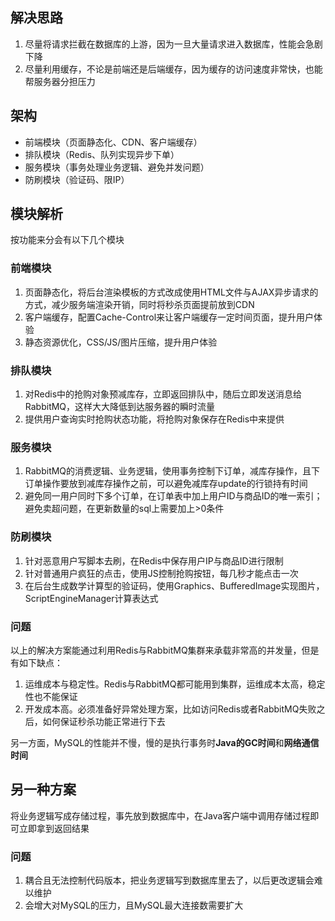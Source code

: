 ## 解决思路
1. 尽量将请求拦截在数据库的上游，因为一旦大量请求进入数据库，性能会急剧下降
2. 尽量利用缓存，不论是前端还是后端缓存，因为缓存的访问速度非常快，也能帮服务器分担压力

## 架构
* 前端模块（页面静态化、CDN、客户端缓存）
* 排队模块（Redis、队列实现异步下单）
* 服务模块（事务处理业务逻辑、避免并发问题）
* 防刷模块（验证码、限IP）

## 模块解析
按功能来分会有以下几个模块

### 前端模块
1. 页面静态化，将后台渲染模板的方式改成使用HTML文件与AJAX异步请求的方式，减少服务端渲染开销，同时将秒杀页面提前放到CDN
2. 客户端缓存，配置Cache-Control来让客户端缓存一定时间页面，提升用户体验
3. 静态资源优化，CSS/JS/图片压缩，提升用户体验

### 排队模块
1. 对Redis中的抢购对象预减库存，立即返回排队中，随后立即发送消息给RabbitMQ，这样大大降低到达服务器的瞬时流量
2. 提供用户查询实时抢购状态功能，将抢购对象保存在Redis中来提供

### 服务模块
1. RabbitMQ的消费逻辑、业务逻辑，使用事务控制下订单，减库存操作，且下订单操作要放到减库存操作之前，可以避免减库存update的行锁持有时间
2. 避免同一用户同时下多个订单，在订单表中加上用户ID与商品ID的唯一索引；避免卖超问题，在更新数量的sql上需要加上>0条件

### 防刷模块
1. 针对恶意用户写脚本去刷，在Redis中保存用户IP与商品ID进行限制
2. 针对普通用户疯狂的点击，使用JS控制抢购按钮，每几秒才能点击一次
3. 在后台生成数学计算型的验证码，使用Graphics、BufferedImage实现图片，ScriptEngineManager计算表达式

### 问题
以上的解决方案能通过利用Redis与RabbitMQ集群来承载非常高的并发量，但是有如下缺点：

1. 运维成本与稳定性。Redis与RabbitMQ都可能用到集群，运维成本太高，稳定性也不能保证
2. 开发成本高。必须准备好异常处理方案，比如访问Redis或者RabbitMQ失败之后，如何保证秒杀功能正常进行下去

另一方面，MySQL的性能并不慢，慢的是执行事务时**Java的GC时间**和**网络通信时间**

## 另一种方案

将业务逻辑写成存储过程，事先放到数据库中，在Java客户端中调用存储过程即可立即拿到返回结果

### 问题

1. 耦合且无法控制代码版本，把业务逻辑写到数据库里去了，以后更改逻辑会难以维护
2. 会增大对MySQL的压力，且MySQL最大连接数需要扩大